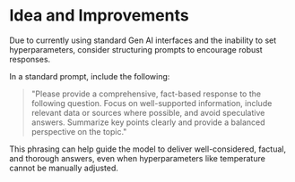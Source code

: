 # Idea and Improvements

Due to currently using standard Gen AI interfaces and the inability to set hyperparameters, consider structuring prompts to encourage robust responses. 

In a standard prompt, include the following:

> "Please provide a comprehensive, fact-based response to the following question. Focus on well-supported information, include relevant data or sources where possible, and avoid speculative answers. Summarize key points clearly and provide a balanced perspective on the topic."

This phrasing can help guide the model to deliver well-considered, factual, and thorough answers, even when hyperparameters like temperature cannot be manually adjusted.
